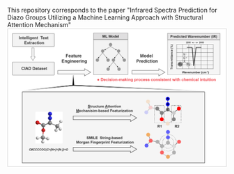 This repository corresponds to the paper "Infrared Spectra Prediction for Diazo Groups Utilizing a Machine Learning Approach with Structural Attention Mechanism"
![image](Intro.png)
